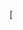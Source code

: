 [<!DOCTYPE html>
<html lang="es">
<head>
    <meta charset="UTF-8">
    <meta name="viewport" content="width=device-width, initial-scale=1.0, maximum-scale=1.0, user-scalable=no">
    <title>Gestión de Producción</title>
    <style>
        :root {
            --primary-color: #1a1b4b;
            --secondary-color: #292a73;
            --accent-color: #f72585;
            --light-color: #4cc9f0;
            --dark-color: #0f1033;
            --success-color: #4ef037;
            --danger-color: #ff006e;
            --warning-color: #fb8500;
            --text-primary: #ffffff;
            --text-secondary: #b8c7ff;
            --border-color: #292a73;
            --hover-color: #3a3b8c;
            --card-bg: #1a1b4b;
            --input-bg: #292a73;
            --input-border: #3a3b8c;
            --shadow-color: rgba(247, 37, 133, 0.2);
        }

        /* Estilos base */
        body {
            margin: 0;
            padding: 0;
            font-family: 'Arial', sans-serif;
            background-color: var(--primary-color);
            color: var(--text-primary);
            min-height: 100vh;
        }

        /* Media query para dispositivos móviles */
        @media screen and (max-width: 430px) {
            .sidebar {
                position: fixed;
                bottom: 0;
                left: 0;
                width: 100%;
                height: 60px;
                flex-direction: row;
                justify-content: space-around;
                padding: 0;
                z-index: 1000;
            }

            .sidebar button {
                padding: 8px;
                margin: 0;
                font-size: 0.8em;
                width: auto;
                min-width: 80px;
            }

            .main-content {
                margin-left: 0;
                padding: 15px;
                padding-bottom: 70px;
                width: 100%;
                box-sizing: border-box;
            }

            .section-nav {
                flex-direction: column;
                gap: 10px;
            }

            .section-nav button {
                width: 100%;
            }

            .grid-container {
                grid-template-columns: 1fr;
            }

            .card {
                margin: 10px 0;
                padding: 15px;
            }

            .form-group {
                flex-direction: column;
            }

            .form-group input,
            .form-group select {
                width: 100%;
                margin: 5px 0;
            }

            table {
                font-size: 0.9em;
            }

            th, td {
                padding: 8px;
            }

            .modal-content {
                width: 90%;
                margin: 20px auto;
            }
        }

        /* Media query para tablets */
        @media screen and (min-width: 431px) and (max-width: 768px) {
            .sidebar {
                width: 60px;
            }

            .sidebar button {
                padding: 10px;
                font-size: 0.9em;
            }

            .main-content {
                margin-left: 60px;
            }

            .grid-container {
                grid-template-columns: repeat(2, 1fr);
            }
        }

        /* Media query para ordenadores */
        @media screen and (min-width: 769px) {
            .sidebar {
                width: 200px;
            }

            .main-content {
                margin-left: 200px;
            }

            .grid-container {
                grid-template-columns: repeat(3, 1fr);
            }
        }

        /* Mejoras de accesibilidad táctil */
        @media (hover: none) {
            button, 
            select, 
            input[type="submit"] {
                min-height: 44px;
                min-width: 44px;
            }

            input, select {
                font-size: 16px;
            }
        }

        /* Ajustes para la orientación del dispositivo */
        @media screen and (orientation: landscape) and (max-width: 930px) {
            .sidebar {
                position: fixed;
                bottom: 0;
                left: 0;
                width: 100%;
                height: 50px;
                flex-direction: row;
                justify-content: space-around;
                padding: 0;
            }

            .main-content {
                margin-left: 0;
                padding-bottom: 60px;
            }
        }

        .sidebar {
            width: 200px;
            background-color: var(--primary-color);
            color: var(--text-primary);
            padding: 15px;
            height: 100vh;
            position: fixed;
            box-shadow: 2px 0 5px var(--shadow-color);
        }
        .sidebar button {
            width: 100%;
            padding: 12px;
            margin: 5px 0;
            background-color: var(--secondary-color);
            color: var(--text-primary);
            border: none;
            cursor: pointer;
            border-radius: 6px;
            transition: all 0.3s ease;
            font-weight: 500;
            display: flex;
            align-items: center;
            gap: 10px;
        }
        .home-button {
            background-color: var(--accent-color) !important;
            margin-bottom: 15px !important;
            font-weight: 600 !important;
        }
        .home-button:hover {
            background-color: var(--light-color) !important;
        }
        .home-icon {
            font-size: 1.2em;
        }
        .sidebar button:hover {
            background-color: var(--accent-color);
            transform: translateY(-2px);
            box-shadow: 0 4px 8px var(--shadow-color);
        }
        .content {
            flex-grow: 1;
            padding: 20px;
            margin-left: 200px;
            background-color: var(--dark-color);
        }
        .section {
            display: none;
            background-color: var(--card-bg);
            padding: 25px;
            border-radius: 12px;
            box-shadow: 0 4px 12px var(--shadow-color);
            border: 1px solid var(--border-color);
        }
        .form-group {
            margin-bottom: 20px;
        }
        label {
            display: block;
            margin-bottom: 8px;
            font-weight: 500;
            color: var(--text-primary);
        }
        select, input {
            width: 100%;
            padding: 12px;
            margin-bottom: 10px;
            border: 1px solid var(--input-border);
            border-radius: 6px;
            box-sizing: border-box;
            background-color: var(--input-bg);
            color: var(--text-primary);
            transition: all 0.3s ease;
        }
        select:focus, input:focus {
            outline: none;
            border-color: var(--light-color);
            box-shadow: 0 0 0 2px rgba(233, 69, 96, 0.2);
        }
        .unidad-medida {
            color: var(--light-color);
            font-weight: 500;
            margin-top: 5px;
        }
        table {
            width: 100%;
            border-collapse: collapse;
            margin-top: 20px;
            background-color: var(--card-bg);
            border-radius: 8px;
            overflow: hidden;
        }
        table, th, td {
            border: 1px solid var(--border-color);
        }
        th, td {
            padding: 15px;
            text-align: left;
        }
        th {
            background-color: var(--secondary-color);
            color: var(--text-primary);
            font-weight: 500;
        }
        tr:nth-child(even) {
            background-color: var(--primary-color);
        }
        tr:hover {
            background-color: var(--hover-color);
        }
        .btn {
            padding: 12px 20px;
            background-color: var(--light-color);
            color: var(--text-primary);
            border: none;
            cursor: pointer;
            border-radius: 6px;
            transition: all 0.3s ease;
            font-weight: 500;
        }
        .btn:hover {
            background-color: #d13a4f;
            transform: translateY(-2px);
            box-shadow: 0 4px 8px var(--shadow-color);
        }
        .btn-danger {
            background-color: var(--danger-color);
        }
        .btn-danger:hover {
            background-color: #c0392b;
        }
        .btn-warning {
            background-color: var(--warning-color);
            color: var(--dark-color);
        }
        .btn-warning:hover {
            background-color: #f39c12;
        }
        .alert {
            padding: 15px;
            margin-bottom: 20px;
            border-radius: 8px;
            display: none;
            border-left: 4px solid;
        }
        .alert-success {
            background-color: rgba(46, 204, 113, 0.1);
            color: #2ecc71;
            border-left-color: #2ecc71;
        }
        .alert-error {
            background-color: rgba(231, 76, 60, 0.1);
            color: #e74c3c;
            border-left-color: #e74c3c;
        }
        .alert-warning {
            background-color: rgba(241, 196, 15, 0.1);
            color: #f1c40f;
            border-left-color: #f1c40f;
        }
        .consumo-estimado {
            background-color: var(--secondary-color);
            padding: 15px;
            border-radius: 8px;
            margin-top: 10px;
            border: 1px solid var(--border-color);
        }
        .consumo-estimado ul {
            margin: 0;
            padding-left: 20px;
        }
        .consumo-estimado li {
            margin: 8px 0;
            color: var(--text-secondary);
        }
        .stock-bajo {
            color: var(--danger-color);
            font-weight: 500;
        }
        .stock-medio {
            color: var(--warning-color);
            font-weight: 500;
        }
        .stock-alto {
            color: var(--success-color);
            font-weight: 500;
        }
        .bins-checklist {
            background-color: var(--card-bg);
            padding: 20px;
            border-radius: 12px;
            margin-top: 15px;
            max-height: 400px;
            overflow-y: auto;
            border: 1px solid var(--border-color);
        }
        .bins-header {
            display: flex;
            justify-content: space-between;
            align-items: center;
            margin-bottom: 15px;
            padding-bottom: 10px;
            border-bottom: 1px solid var(--border-color);
            position: sticky;
            top: 0;
            background-color: var(--card-bg);
            z-index: 1;
        }
        .bins-actions {
            display: flex;
            gap: 10px;
        }
        .bins-list {
            display: grid;
            grid-template-columns: repeat(auto-fill, minmax(80px, 1fr));
            gap: 8px;
            padding: 15px;
            background-color: var(--secondary-color);
            border-radius: 8px;
        }
        .bin-item {
            display: flex;
            align-items: center;
            gap: 5px;
            padding: 8px;
            background-color: var(--card-bg);
            border-radius: 6px;
            border: 1px solid var(--border-color);
            cursor: pointer;
            transition: all 0.2s ease;
            font-size: 0.85em;
        }
        .bin-item:hover {
            background-color: var(--hover-color);
            border-color: var(--light-color);
            transform: translateY(-2px);
        }
        .bin-item input[type="checkbox"] {
            margin: 0;
            cursor: pointer;
            width: 16px;
            height: 16px;
        }
        .bin-item label {
            margin: 0;
            font-weight: normal;
            color: var(--text-secondary);
            cursor: pointer;
            flex-grow: 1;
            text-align: center;
        }
        .bin-item.checked {
            background-color: var(--secondary-color);
            border-color: var(--success-color);
        }
        .bin-item.checked label {
            color: var(--success-color);
            font-weight: 500;
        }
        .alert-popup {
            display: none;
            position: fixed;
            top: 20px;
            right: 20px;
            z-index: 1000;
            min-width: 300px;
            max-width: 400px;
            padding: 15px 20px;
            border-radius: 8px;
            box-shadow: 0 4px 12px var(--shadow-color);
            animation: slideIn 0.3s ease-out;
            font-size: 0.95em;
            background-color: var(--card-bg);
            border: 1px solid var(--border-color);
        }
        .alert-popup.success {
            border-left: 4px solid var(--success-color);
        }
        .alert-popup.error {
            border-left: 4px solid var(--danger-color);
        }
        .alert-popup.warning {
            border-left: 4px solid var(--warning-color);
        }
        .alert-popup .alert-header {
            display: flex;
            align-items: center;
            margin-bottom: 10px;
            font-weight: 500;
            color: var(--text-primary);
        }
        .alert-popup .alert-content {
            margin-bottom: 10px;
            line-height: 1.4;
            color: var(--text-secondary);
        }
        .alert-popup .alert-close {
            position: absolute;
            top: 10px;
            right: 10px;
            cursor: pointer;
            font-size: 1.2em;
            opacity: 0.6;
            transition: opacity 0.2s;
            color: var(--text-secondary);
        }
        .alert-popup .alert-close:hover {
            opacity: 1;
            color: var(--text-primary);
        }
        .historial-container {
            margin-top: 25px;
        }
        .btn-historial {
            width: 100%;
            display: flex;
            justify-content: space-between;
            align-items: center;
            padding: 15px;
            background-color: var(--secondary-color);
            color: var(--text-primary);
            border: none;
            border-radius: 8px;
            cursor: pointer;
            margin-bottom: 15px;
            transition: all 0.3s ease;
            font-weight: 500;
        }
        .btn-historial:hover {
            background-color: var(--accent-color);
            transform: translateY(-2px);
            box-shadow: 0 4px 8px var(--shadow-color);
        }
        .toggle-icon {
            transition: transform 0.3s ease;
            color: var(--text-secondary);
        }
        .toggle-icon.active {
            transform: rotate(180deg);
            color: var(--light-color);
        }
        .historial-content {
            background-color: var(--card-bg);
            border-radius: 8px;
            box-shadow: 0 4px 12px var(--shadow-color);
            overflow: hidden;
            transition: all 0.3s ease;
            border: 1px solid var(--border-color);
        }
        .historial-content table {
            margin: 0;
        }
        h2 {
            color: var(--text-primary);
            margin-bottom: 25px;
            font-size: 1.8em;
            font-weight: 600;
        }
        h3 {
            color: var(--text-primary);
            margin-bottom: 20px;
            font-size: 1.4em;
            font-weight: 500;
        }
        .calendar-controls {
            display: flex;
            justify-content: space-between;
            align-items: center;
            margin-bottom: 20px;
        }
        .calendar-nav {
            display: flex;
            align-items: center;
            gap: 10px;
        }
        .calendar-container {
            border: 1px solid #ddd;
            border-radius: 8px;
            overflow: hidden;
            background-color: white;
        }
        .calendar-header {
            display: flex;
            border-bottom: 1px solid #ddd;
        }
        .mes-header {
            display: grid;
            grid-template-columns: repeat(7, 1fr);
            background-color: #f8f9fa;
            border-bottom: 1px solid #ddd;
        }
        .mes-dia-header {
            padding: 10px;
            text-align: center;
            font-weight: bold;
            border-right: 1px solid #ddd;
        }
        .mes-dia-header:last-child {
            border-right: none;
        }
        .mes-fila {
            display: grid;
            grid-template-columns: repeat(7, 1fr);
            border-bottom: 1px solid #ddd;
        }
        .mes-celda {
            min-height: 100px;
            padding: 5px;
            border-right: 1px solid #ddd;
            position: relative;
            cursor: pointer;
        }
        .mes-celda:last-child {
            border-right: none;
        }
        .mes-celda:hover {
            background-color: #f8f9fa;
        }
        .mes-celda-vacia {
            background-color: #f8f9fa;
            cursor: default;
        }
        .actividad-mes {
            margin: 2px;
            padding: 4px;
            border-radius: 4px;
            font-size: 0.8em;
            overflow: hidden;
            text-overflow: ellipsis;
            white-space: nowrap;
            cursor: pointer;
        }
        .actividad-mes:hover {
            z-index: 1;
            position: relative;
        }
        .calendar-sidebar {
            width: 100px;
            border-right: 1px solid #ddd;
            background-color: #f8f9fa;
        }
        .hora-header {
            padding: 10px;
            text-align: center;
            font-weight: bold;
            background-color: #f8f9fa;
            border-bottom: 1px solid #ddd;
        }
        .horas {
            display: flex;
            flex-direction: column;
        }
        .hora {
            height: 60px;
            padding: 10px;
            text-align: center;
            border-bottom: 1px solid #ddd;
            font-size: 0.9em;
            color: #666;
        }
        .calendar-grid {
            flex: 1;
            display: flex;
            overflow-x: auto;
        }
        .dia {
            flex: 1;
            min-width: 150px;
            border-right: 1px solid #ddd;
            position: relative;
        }
        .dia-header {
            padding: 10px;
            text-align: center;
            font-weight: bold;
            background-color: #f8f9fa;
            border-bottom: 1px solid #ddd;
            position: sticky;
            top: 0;
            z-index: 1;
        }
        .celda-hora {
            height: 60px;
            border-bottom: 1px solid #ddd;
            position: relative;
            background-color: white;
        }
        .actividad {
            position: absolute;
            left: 2px;
            right: 2px;
            border-radius: 4px;
            font-size: 0.8em;
            cursor: pointer;
            overflow: hidden;
            box-shadow: 0 2px 4px rgba(0,0,0,0.1);
            transition: transform 0.2s, box-shadow 0.2s;
            padding: 4px;
        }
        .actividad:hover {
            transform: translateY(-2px);
            box-shadow: 0 4px 8px rgba(0,0,0,0.2);
            z-index: 1;
        }
        .actividad strong {
            display: block;
            margin-bottom: 2px;
        }
        .actividad small {
            display: block;
            opacity: 0.8;
        }
        .modal {
            display: none;
            position: fixed;
            top: 0;
            left: 0;
            width: 100%;
            height: 100%;
            background-color: rgba(0,0,0,0.5);
            z-index: 1000;
        }
        .modal-content {
            position: relative;
            background-color: var(--card-bg);
            margin: 50px auto;
            padding: 20px;
            width: 90%;
            max-width: 500px;
            border-radius: 8px;
            box-shadow: 0 4px 12px var(--shadow-color);
            border: 1px solid var(--border-color);
        }
        .modal-content h3 {
            color: var(--text-primary);
            margin-bottom: 20px;
            font-size: 1.4em;
            font-weight: 500;
        }
        .modal-content .form-group {
            margin-bottom: 20px;
        }
        .modal-content label {
            display: block;
            margin-bottom: 8px;
            font-weight: 500;
            color: var(--text-primary);
        }
        .modal-content select, 
        .modal-content input, 
        .modal-content textarea {
            width: 100%;
            padding: 12px;
            margin-bottom: 10px;
            border: 1px solid var(--input-border);
            border-radius: 6px;
            box-sizing: border-box;
            background-color: var(--input-bg);
            color: var(--text-primary);
            transition: all 0.3s ease;
        }
        .modal-content select:focus, 
        .modal-content input:focus, 
        .modal-content textarea:focus {
            outline: none;
            border-color: var(--light-color);
            box-shadow: 0 0 0 2px rgba(74, 138, 199, 0.2);
        }
        .modal-content select option {
            background-color: var(--input-bg);
            color: var(--text-primary);
        }
        .modal-buttons {
            display: flex;
            justify-content: flex-end;
            gap: 10px;
            margin-top: 20px;
        }
        /* Estilos para el Calendario de Programación */
        .calendario-controls {
            display: flex;
            justify-content: space-between;
            align-items: center;
            margin-bottom: 20px;
            background-color: var(--card-bg);
            padding: 15px;
            border-radius: 8px;
            border: 1px solid var(--border-color);
        }
        .calendario-nav {
            display: flex;
            align-items: center;
            gap: 15px;
        }
        .vista-controls {
            display: flex;
            gap: 10px;
        }
        .calendario-container {
            display: flex;
            background-color: var(--card-bg);
            border-radius: 8px;
            border: 1px solid var(--border-color);
            overflow: hidden;
        }
        .calendar-sidebar {
            width: 100px;
            border-right: 1px solid var(--border-color);
            background-color: var(--secondary-color);
        }
        .hora-header {
            padding: 15px;
            text-align: center;
            font-weight: 500;
            background-color: var(--primary-color);
            border-bottom: 1px solid var(--border-color);
        }
        .horas {
            display: flex;
            flex-direction: column;
        }
        .hora {
            height: 60px;
            padding: 10px;
            text-align: center;
            border-bottom: 1px solid var(--border-color);
            font-size: 0.9em;
            color: var(--text-secondary);
            display: flex;
            align-items: center;
            justify-content: center;
        }
        .calendar-grid {
            flex: 1;
            display: flex;
            overflow-x: auto;
        }
        .dia {
            flex: 1;
            min-width: 150px;
            border-right: 1px solid var(--border-color);
            position: relative;
        }
        .dia-header {
            padding: 15px;
            text-align: center;
            font-weight: 500;
            background-color: var(--primary-color);
            border-bottom: 1px solid var(--border-color);
            position: sticky;
            top: 0;
            z-index: 1;
        }
        .celda-hora {
            height: 60px;
            border-bottom: 1px solid var(--border-color);
            position: relative;
            background-color: var(--card-bg);
            cursor: pointer;
            transition: background-color 0.2s;
        }
        .celda-hora:hover {
            background-color: var(--hover-color);
        }
        .actividad {
            position: absolute;
            left: 2px;
            right: 2px;
            border-radius: 4px;
            font-size: 0.8em;
            cursor: pointer;
            overflow: hidden;
            box-shadow: 0 2px 4px var(--shadow-color);
            transition: transform 0.2s, box-shadow 0.2s;
            padding: 4px;
            color: var(--text-primary);
        }
        .actividad:hover {
            transform: translateY(-2px);
            box-shadow: 0 4px 8px var(--shadow-color);
            z-index: 1;
        }
        .actividad strong {
            display: block;
            margin-bottom: 2px;
        }
        .actividad small {
            display: block;
            opacity: 0.8;
        }
        /* Estilos para la vista mensual */
        .mes-header {
            display: grid;
            grid-template-columns: repeat(7, 1fr);
            background-color: var(--primary-color);
            border-bottom: 1px solid var(--border-color);
        }
        .mes-dia-header {
            padding: 10px;
            text-align: center;
            font-weight: 500;
            border-right: 1px solid var(--border-color);
        }
        .mes-dia-header:last-child {
            border-right: none;
        }
        .mes-fila {
            display: grid;
            grid-template-columns: repeat(7, 1fr);
            border-bottom: 1px solid var(--border-color);
        }
        .mes-celda {
            min-height: 100px;
            padding: 5px;
            border-right: 1px solid var(--border-color);
            position: relative;
            cursor: pointer;
            background-color: var(--card-bg);
        }
        .mes-celda:last-child {
            border-right: none;
        }
        .mes-celda:hover {
            background-color: var(--hover-color);
        }
        .mes-celda-vacia {
            background-color: var(--secondary-color);
            cursor: default;
        }
        .actividad-mes {
            margin: 2px;
            padding: 4px;
            border-radius: 4px;
            font-size: 0.8em;
            overflow: hidden;
            text-overflow: ellipsis;
            white-space: nowrap;
            cursor: pointer;
            color: var(--text-primary);
        }
        .actividad-mes:hover {
            z-index: 1;
            position: relative;
        }
        /* Estilos para el modal de actividad */
        textarea {
            width: 100%;
            padding: 12px;
            margin-bottom: 10px;
            border: 1px solid var(--input-border);
            border-radius: 6px;
            box-sizing: border-box;
            background-color: var(--input-bg);
            color: var(--text-primary);
            resize: vertical;
        }
        textarea:focus {
            outline: none;
            border-color: var(--light-color);
            box-shadow: 0 0 0 2px rgba(233, 69, 96, 0.2);
        }
        /* Estilos para las cuadrículas */
        .cuadriculas-controls {
            display: flex;
            justify-content: space-between;
            align-items: center;
            margin-bottom: 20px;
            background-color: var(--card-bg);
            padding: 15px;
            border-radius: 8px;
            border: 1px solid var(--border-color);
        }
        .cuadriculas-nav {
            display: flex;
            gap: 10px;
        }
        .contenedor-cuadriculas {
            background-color: var(--card-bg);
            padding: 20px;
            border-radius: 8px;
            border: 1px solid var(--border-color);
            min-height: 400px;
        }
        .cuadricula {
            display: grid;
            gap: 2px;
            background-color: var(--border-color);
            padding: 2px;
            border-radius: 4px;
        }
        .celda-cuadricula {
            background-color: var(--input-bg);
            padding: 8px;
            border-radius: 4px;
            min-height: 60px;
            cursor: pointer;
            transition: all 0.2s ease;
        }
        .celda-cuadricula:hover {
            background-color: var(--hover-color);
        }
        .celda-cuadricula.editing {
            background-color: var(--secondary-color);
        }
        .celda-cuadricula textarea {
            width: 100%;
            height: 100%;
            min-height: 60px;
            background-color: transparent;
            border: none;
            color: var(--text-primary);
            resize: none;
            padding: 8px;
            font-family: inherit;
        }
        .celda-cuadricula textarea:focus {
            outline: none;
        }
        #selectorCuadriculas {
            min-width: 200px;
        }
        /* Estilos para la sección de notas */
        .notas-controls {
            display: flex;
            justify-content: flex-end;
            margin-bottom: 20px;
            background-color: var(--card-bg);
            padding: 15px;
            border-radius: 8px;
            border: 1px solid var(--border-color);
        }
        .notas-container {
            display: grid;
            grid-template-columns: 1fr 1fr;
            gap: 20px;
            background-color: var(--card-bg);
            padding: 20px;
            border-radius: 8px;
            border: 1px solid var(--border-color);
            min-height: 400px;
        }
        .nueva-nota, .historial-notas {
            background-color: var(--secondary-color);
            padding: 20px;
            border-radius: 8px;
            border: 1px solid var(--border-color);
        }
        .nueva-nota h3, .historial-notas h3 {
            margin-top: 0;
            margin-bottom: 15px;
            color: var(--text-primary);
            font-size: 1.2em;
        }
        .plantillas-controls {
            margin-bottom: 15px;
        }
        .plantillas-controls select {
            width: 100%;
            padding: 10px;
            background-color: var(--input-bg);
            border: 1px solid var(--input-border);
            border-radius: 6px;
            color: var(--text-primary);
            font-size: 1em;
            cursor: pointer;
        }
        .plantillas-controls select:focus {
            outline: none;
            border-color: var(--light-color);
            box-shadow: 0 0 0 2px rgba(74, 138, 199, 0.2);
        }
        #areaNotas {
            width: 100%;
            height: 200px;
            padding: 15px;
            background-color: var(--input-bg);
            border: 1px solid var(--input-border);
            border-radius: 6px;
            color: var(--text-primary);
            font-family: inherit;
            font-size: 1em;
            line-height: 1.5;
            resize: none;
        }
        .lista-notas {
            max-height: 400px;
            overflow-y: auto;
        }
        .nota-item {
            background-color: var(--input-bg);
            padding: 15px;
            margin-bottom: 10px;
            border-radius: 6px;
            border: 1px solid var(--border-color);
        }
        .nota-item .nota-fecha {
            font-size: 0.8em;
            color: var(--text-secondary);
            margin-bottom: 8px;
        }
        .nota-item .nota-contenido {
            white-space: pre-wrap;
            color: var(--text-primary);
        }
        .nota-item .nota-acciones {
            margin-top: 10px;
            display: flex;
            gap: 10px;
            justify-content: flex-end;
        }
        /* Estilos para la pantalla de bienvenida */
        .welcome-container {
            text-align: center;
            padding: 40px 20px;
        }
        .welcome-container h1 {
            font-size: 2.5em;
            margin-bottom: 40px;
            color: var(--text-primary);
            text-shadow: 2px 2px 4px var(--shadow-color);
        }
        .welcome-cards {
            display: grid;
            grid-template-columns: repeat(auto-fit, minmax(250px, 1fr));
            gap: 30px;
            margin-bottom: 40px;
        }
        .welcome-card {
            background-color: var(--card-bg);
            padding: 30px;
            border-radius: 12px;
            border: 1px solid var(--border-color);
            transition: transform 0.3s ease, box-shadow 0.3s ease;
            cursor: pointer;
        }
        .welcome-card:hover {
            transform: translateY(-5px);
            box-shadow: 0 8px 16px var(--shadow-color);
        }
        .card-icon {
            font-size: 3em;
            margin-bottom: 20px;
        }
        .welcome-card h3 {
            color: var(--text-primary);
            margin-bottom: 10px;
            font-size: 1.4em;
        }
        .welcome-card p {
            color: var(--text-secondary);
            font-size: 1.1em;
            line-height: 1.5;
        }
        .welcome-stats {
            display: grid;
            grid-template-columns: repeat(auto-fit, minmax(200px, 1fr));
            gap: 20px;
            margin-top: 40px;
        }
        .stat-card {
            background-color: var(--card-bg);
            padding: 20px;
            border-radius: 8px;
            border: 1px solid var(--border-color);
            cursor: pointer;
            transition: transform 0.3s ease, box-shadow 0.3s ease;
        }
        .stat-card:hover {
            transform: translateY(-5px);
            box-shadow: 0 8px 16px var(--shadow-color);
        }
        .stat-value {
            font-size: 2.5em;
            font-weight: bold;
            color: var(--light-color);
            margin-bottom: 10px;
        }
        .stat-label {
            color: var(--text-secondary);
            font-size: 1.1em;
        }
        .fecha-controls {
            margin-bottom: 15px;
        }
        .fecha-controls label {
            display: block;
            margin-bottom: 8px;
            color: var(--text-primary);
        }
        .fecha-input {
            width: 100%;
            padding: 10px;
            background-color: var(--input-bg);
            border: 1px solid var(--input-border);
            border-radius: 6px;
            color: var(--text-primary);
            font-size: 1em;
        }
        .fecha-input:focus {
            outline: none;
            border-color: var(--light-color);
            box-shadow: 0 0 0 2px rgba(74, 138, 199, 0.2);
        }
        .nota-item .nota-fecha {
            display: flex;
            justify-content: space-between;
            align-items: center;
            font-size: 0.8em;
            color: var(--text-secondary);
            margin-bottom: 8px;
        }
        .nota-fecha-programada {
            color: var(--light-color);
            font-weight: 500;
        }
        /* Estilos para el reloj analógico */
        .reloj-analogico {
            width: 150px;
            height: 150px;
            border-radius: 50%;
            background: var(--card-bg);
            border: 4px solid var(--light-color);
            position: relative;
            margin: 0 auto;
            box-shadow: 0 0 20px rgba(74, 138, 199, 0.3);
        }
        .reloj-centro {
            width: 12px;
            height: 12px;
            background: var(--light-color);
            border-radius: 50%;
            position: absolute;
            top: 50%;
            left: 50%;
            transform: translate(-50%, -50%);
            z-index: 10;
        }
        .reloj-aguja {
            position: absolute;
            bottom: 50%;
            left: 50%;
            transform-origin: bottom;
            background: var(--light-color);
            border-radius: 4px;
        }
        .reloj-hora {
            width: 4px;
            height: 40px;
            margin-left: -2px;
        }
        .reloj-minuto {
            width: 3px;
            height: 50px;
            margin-left: -1.5px;
        }
        .reloj-segundo {
            width: 2px;
            height: 60px;
            margin-left: -1px;
            background: var(--danger-color);
        }
        .reloj-marcas {
            position: absolute;
            width: 100%;
            height: 100%;
        }
        .reloj-marca {
            position: absolute;
            width: 2px;
            height: 10px;
            background: var(--light-color);
            left: 50%;
            transform-origin: 50% 70px;
        }
        .reloj-fecha {
            position: absolute;
            bottom: -30px;
            left: 50%;
            transform: translateX(-50%);
            color: var(--text-secondary);
            font-size: 0.8em;
            white-space: nowrap;
            text-align: center;
        }
        /* Estilos para la sección de Elaboración */
        .section-header {
            margin-bottom: 30px;
        }
        .section-nav {
            display: flex;
            gap: 15px;
            margin-top: 20px;
            flex-wrap: wrap;
        }
        .section-nav .btn {
            flex: 1;
            min-width: 200px;
            text-align: center;
            background-color: var(--secondary-color);
            transition: all 0.3s ease;
        }
        .section-nav .btn:hover {
            background-color: var(--accent-color);
            transform: translateY(-2px);
        }
        #subSectionContent {
            background-color: var(--card-bg);
            padding: 20px;
            border-radius: 8px;
            border: 1px solid var(--border-color);
        }
    </style>
</head>
<body>
    <div class="sidebar">
        <button onclick="showSection('bienvenida')" class="home-button">
            <span class="home-icon">🏠</span> Home
        </button>
        <button onclick="showSection('elaboracion')">
            <span class="section-icon">⚙️</span> Elaboración
        </button>
        <button onclick="showSection('gestionPersonas')">Gestión de Personas</button>
    </div>
    <div class="content">
        <div id="alertContainer"></div>
        
        <!-- Pantalla de Bienvenida -->
        <div id="bienvenida" class="section">
            <div class="welcome-container">
                <h1>Bienvenido al Sistema de Gestión</h1>
                <div class="welcome-cards">
                    <div class="welcome-card" onclick="showSection('elaboracion')">
                        <div class="card-icon">⚙️</div>
                        <h3>Elaboración</h3>
                        <p>Gestiona el inventario, elaboraciones y programación</p>
                    </div>
                    <div class="welcome-card" onclick="showSection('gestionPersonas')">
                        <div class="card-icon">👥</div>
                        <h3>Gestión de Personas</h3>
                        <p>Administra el personal y sus cargos</p>
                    </div>
                </div>
                <div class="welcome-stats">
                    <div class="stat-card">
                        <div class="reloj-analogico">
                            <div class="reloj-marcas"></div>
                            <div class="reloj-aguja reloj-hora"></div>
                            <div class="reloj-aguja reloj-minuto"></div>
                            <div class="reloj-aguja reloj-segundo"></div>
                            <div class="reloj-centro"></div>
                        </div>
                        <div class="reloj-fecha" id="fechaReloj"></div>
                        <div class="stat-label">Hora Actual</div>
                    </div>
                    <div class="stat-card">
                        <div class="stat-value" id="totalElaboraciones">0</div>
                        <div class="stat-label">Elaboraciones Totales</div>
                    </div>
                    <div class="stat-card">
                        <div class="stat-value" id="totalNotas">0</div>
                        <div class="stat-label">Notas Guardadas</div>
                    </div>
                </div>
            </div>
        </div>

        <!-- Sección de Elaboración -->
        <div id="elaboracion" class="section">
            <div class="section-header">
                <h2>Elaboración</h2>
                <div class="section-nav">
                    <button class="btn" onclick="showSubSection('gestionElaboraciones')">Gestión de Elaboraciones</button>
                    <button class="btn" onclick="showSubSection('gestionInventario')">Gestión de Inventario</button>
                    <button class="btn" onclick="showSubSection('notas')">Notas y Programación</button>
                </div>
            </div>
            <div id="subSectionContent">
                <!-- El contenido de las subsecciones se cargará aquí -->
            </div>
        </div>
        
        <!-- Sección de Gestión de Inventario -->
        <div id="gestionInventario" class="section">
            <h2>Gestión de Inventario</h2>
            <div class="form-group">
                <label for="producto">Producto:</label>
                <select id="producto" onchange="actualizarUnidadMedida()">
                    <option value="">Seleccione un producto</option>
                    <option value="SAL">SAL</option>
                    <option value="HIDRAL-70">HIDRAL-70</option>
                    <option value="HYDROMAR-4">HYDROMAR-4</option>
                    <option value="ANTIESPUMANTE">ANTIESPUMANTE</option>
                </select>
                <div id="unidadMedida" class="unidad-medida"></div>
            </div>
            <div class="form-group">
                <label for="lote">Lote:</label>
                <input type="text" id="lote" placeholder="Ingrese el número de lote">
            </div>
            <div class="form-group">
                <label for="cantidad">Cantidad:</label>
                <input type="number" id="cantidad" min="0" step="0.01" placeholder="Ingrese la cantidad">
            </div>
            <button class="btn" onclick="agregarProducto()">Agregar Producto</button>
            
            <div class="historial-container">
                <button class="btn btn-historial" onclick="toggleHistorial('historialInventario')">
                    Historial de Inventario
                    <span class="toggle-icon">▼</span>
                </button>
                <div id="historialInventario" class="historial-content" style="display: none;">
                    <table>
                        <thead>
                            <tr>
                                <th>Producto</th>
                                <th>Lote</th>
                                <th>Cantidad</th>
                                <th>Unidad</th>
                                <th>Equivalencia en Bins</th>
                                <th>Estado</th>
                                <th>Fecha y Hora</th>
                                <th>Acciones</th>
                            </tr>
                        </thead>
                        <tbody>
                        </tbody>
                    </table>
                </div>
            </div>
        </div>

        <!-- Sección de Gestión de Elaboraciones -->
        <div id="gestionElaboraciones" class="section">
            <h2>Gestión de Elaboraciones</h2>
            <div class="form-group">
                <label for="cliente">Cliente:</label>
                <select id="cliente">
                    <option value="">Seleccione un cliente</option>
                    <option value="WOFCO">WOFCO</option>
                    <option value="OVERSEA">OVERSEA</option>
                    <option value="SCANFISK">SCANFISK</option>
                    <option value="IBERCONSA">IBERCONSA</option>
                </select>
            </div>
            <div class="form-group">
                <label for="referencia">Referencia de Elaboración:</label>
                <input type="text" id="referencia" placeholder="Ingrese la referencia">
            </div>
            <div class="form-group">
                <label for="bins">Número de Bins:</label>
                <input type="number" id="bins" min="1" max="200" placeholder="Ingrese el número de bins">
            </div>
            <div class="form-group">
                <label>Consumo Estimado por <span id="binsValue">1</span> Bins:</label>
                <div id="consumoEstimado" class="consumo-estimado"></div>
            </div>
            <button class="btn" onclick="registrarElaboracion()">Registrar Elaboración</button>
            
            <div class="historial-container">
                <button class="btn btn-historial" onclick="toggleHistorial('historialElaboraciones')">
                    Historial de Elaboraciones
                    <span class="toggle-icon">▼</span>
                </button>
                <div id="historialElaboraciones" class="historial-content" style="display: none;">
                    <div class="historial-actions">
                        <button class="btn btn-danger" onclick="eliminarElaboracionesSeleccionadas()" id="btnEliminarSeleccionados" style="display: none;">
                            Eliminar Seleccionados
                        </button>
                    </div>
                    <table>
                        <thead>
                            <tr>
                                <th><input type="checkbox" id="seleccionarTodos" onchange="seleccionarTodasElaboraciones()"></th>
                                <th>Cliente</th>
                                <th>Referencia</th>
                                <th>Número de Bins</th>
                                <th>Consumo</th>
                                <th>Fecha y Hora</th>
                                <th>Acciones</th>
                            </tr>
                        </thead>
                        <tbody>
                        </tbody>
                    </table>
                </div>
            </div>
        </div>

        <!-- Sección de Notas y Programación -->
        <div id="notas" class="section">
            <h2>Notas y Programación</h2>
            <div class="notas-controls">
                <button class="btn" onclick="guardarNota()">Guardar Nota</button>
            </div>
            <div class="notas-container">
                <div class="nueva-nota">
                    <h3>Nueva Nota</h3>
                    <div class="fecha-controls">
                        <label for="fechaNota">Fecha de la nota:</label>
                        <input type="date" id="fechaNota" class="fecha-input">
                    </div>
                    <div class="form-group">
                        <label for="personaAsignada">Personas Asignadas:</label>
                        <select id="personaAsignada" class="fecha-input" multiple>
                            <option value="">Seleccione una o más personas</option>
                        </select>
                    </div>
                    <textarea id="areaNotas" placeholder="Escriba su nota aquí..."></textarea>
                </div>
                <div class="historial-notas">
                    <h3>Historial de Notas</h3>
                    <div id="listaNotas" class="lista-notas"></div>
                </div>
            </div>
        </div>

        <!-- Sección de Gestión de Personas -->
        <div id="gestionPersonas" class="section">
            <h2>Gestión de Personas</h2>
            <div class="form-group">
                <label for="nombrePersona">Nombre:</label>
                <input type="text" id="nombrePersona" placeholder="Ingrese el nombre completo">
            </div>
            <div class="form-group">
                <label for="cargoPersona">Cargo:</label>
                <input type="text" id="cargoPersona" placeholder="Ingrese el cargo">
            </div>
            <button class="btn" onclick="agregarPersona()">Agregar Persona</button>
            
            <div class="historial-container">
                <button class="btn btn-historial" onclick="toggleHistorial('historialPersonas')">
                    Plantilla Actual
                    <span class="toggle-icon">▼</span>
                </button>
                <div id="historialPersonas" class="historial-content" style="display: none;">
                    <table>
                        <thead>
                            <tr>
                                <th>Nombre</th>
                                <th>Cargo</th>
                                <th>Acciones</th>
                            </tr>
                        </thead>
                        <tbody>
                        </tbody>
                    </table>
                </div>
            </div>
        </div>
    </div>

    <script>
        // Configuración de productos y sus unidades de medida
        const productosConfig = {
            'SAL': 'KG',
            'HIDRAL-70': 'KG',
            'HYDROMAR-4': 'L',
            'ANTIESPUMANTE': 'L'
        };

        // Configuración de consumo por bin
        const consumoPorBin = {
            'SAL': 12.5,
            'HIDRAL-70': 6,
            'HYDROMAR-4': 1,
            'ANTIESPUMANTE': 0.5
        };

        // Configuración de umbrales de stock
        const umbralesStock = {
            'SAL': {
                bajo: 2000,
                medio: 7000,
                alto: 7000
            },
            'HIDRAL-70': {
                bajo: 2000,
                medio: 7000,
                alto: 7000
            },
            'HYDROMAR-4': {
                bajo: 100,
                medio: 500,
                alto: 500
            },
            'ANTIESPUMANTE': {
                bajo: 100,
                medio: 500,
                alto: 500
            }
        };

        // Variables globales para las cuadrículas
        let cuadriculas = JSON.parse(localStorage.getItem('cuadriculas')) || [];
        let cuadriculaActual = null;

        // Variables globales para las notas
        let notas = [];

        // Plantillas predeterminadas
        const plantillas = {
            lunes: `Lunes, [FECHA]

Actividades programadas:
- 

Notas importantes:
- 

Materiales necesarios:
- 

Personal asignado:
- `,
            martes: `Martes, [FECHA]

Actividades programadas:
- 

Notas importantes:
- 

Materiales necesarios:
- 

Personal asignado:
- `,
            miercoles: `Miércoles, [FECHA]

Actividades programadas:
- 

Notas importantes:
- 

Materiales necesarios:
- 

Personal asignado:
- `,
            jueves: `Jueves, [FECHA]

Actividades programadas:
- 

Notas importantes:
- 

Materiales necesarios:
- 

Personal asignado:
- `,
            viernes: `Viernes, [FECHA]

Actividades programadas:
- 

Notas importantes:
- 

Materiales necesarios:
- 

Personal asignado:
- `,
            sabado: `Sábado, [FECHA]

Actividades programadas:
- 

Notas importantes:
- 

Materiales necesarios:
- 

Personal asignado:
- `,
            domingo: `Domingo, [FECHA]

Actividades programadas:
- 

Notas importantes:
- 

Materiales necesarios:
- 

Personal asignado:
- `
        };

        // Función para mostrar una sección y ocultar las demás
        function showSection(sectionId) {
            const sections = document.getElementsByClassName('section');
            for (let section of sections) {
                section.style.display = 'none';
            }
            const sectionToShow = document.getElementById(sectionId);
            if (sectionToShow) {
                sectionToShow.style.display = 'block';
                
                // Si es la sección de elaboración, mostrar la primera subsección por defecto
                if (sectionId === 'elaboracion') {
                    showSubSection('gestionElaboraciones');
                }

                // Actualizar estadísticas cuando se muestra la pantalla de bienvenida
                if (sectionId === 'bienvenida') {
                    actualizarEstadisticas();
                }
            }
        }

        // Función para mostrar una subsección dentro de Elaboración
        function showSubSection(subSectionId) {
            const subSectionContent = document.getElementById('subSectionContent');
            if (!subSectionContent) return;

            // Obtener el contenido de la subsección
            const originalSection = document.getElementById(subSectionId);
            if (!originalSection) return;

            // Limpiar el contenedor de subsección
            subSectionContent.innerHTML = '';
            
            // Clonar el contenido de la subsección
            const content = originalSection.cloneNode(true);
            
            // Añadir el contenido clonado
            subSectionContent.appendChild(content);

            // Inicializar funcionalidades específicas según la subsección
            switch(subSectionId) {
                case 'gestionInventario':
                    mostrarHistorialInventario();
                    break;
                case 'gestionElaboraciones':
                    generarGridBins();
                    setTimeout(calcularConsumoEstimado, 100);
                    mostrarHistorialElaboraciones();
                    break;
                case 'notas':
                    cargarNotas();
                    cargarPersonasEnSelector();
                    break;
            }

            // Mostrar la subsección
            content.style.display = 'block';
        }

        // Función para actualizar la unidad de medida según el producto seleccionado
        function actualizarUnidadMedida() {
            const producto = document.getElementById('producto').value;
            const unidadMedida = document.getElementById('unidadMedida');
            if (producto && productosConfig[producto]) {
                unidadMedida.textContent = `Unidad de medida: ${productosConfig[producto]}`;
            } else {
                unidadMedida.textContent = '';
            }
        }

        // Función para mostrar alertas
        function mostrarAlerta(mensaje, tipo = 'success') {
            const container = document.getElementById('alertContainer');
            const alert = document.createElement('div');
            alert.className = `alert-popup ${tipo}`;
            
            // Configurar el ícono según el tipo
            let icon = '';
            switch(tipo) {
                case 'success':
                    icon = '✓';
                    break;
                case 'error':
                    icon = '✕';
                    break;
                case 'warning':
                    icon = '⚠';
                    break;
            }

            alert.innerHTML = `
                <div class="alert-header">
                    <span class="alert-icon">${icon}</span>
                    ${tipo === 'success' ? 'Éxito' : 
                      tipo === 'error' ? 'Error' : 
                      'Advertencia'}
                </div>
                <div class="alert-content">${mensaje}</div>
                <span class="alert-close" onclick="cerrarAlerta(this)">×</span>
            `;

            container.appendChild(alert);
            alert.style.display = 'block';

            // Cerrar automáticamente después de 5 segundos
            setTimeout(() => {
                cerrarAlerta(alert);
            }, 5000);
        }

        // Función para cerrar alertas
        function cerrarAlerta(elemento) {
            const alert = elemento.closest('.alert-popup');
            if (alert) {
                alert.style.animation = 'slideOut 0.3s ease-out';
                setTimeout(() => {
                    alert.remove();
                }, 300);
            }
        }

        // Función para agregar un producto al inventario
        function agregarProducto() {
            const producto = document.getElementById('producto').value;
            const lote = document.getElementById('lote').value;
            const cantidad = document.getElementById('cantidad').value;

            if (!producto || !lote || !cantidad) {
                mostrarAlerta('Por favor, complete todos los campos', 'error');
                return;
            }

            if (cantidad <= 0) {
                mostrarAlerta('La cantidad debe ser mayor a 0', 'error');
                return;
            }

            const inventario = JSON.parse(localStorage.getItem('inventario')) || [];
            inventario.push({
                producto,
                lote,
                cantidad: parseFloat(cantidad),
                unidad: productosConfig[producto],
                fechaHora: new Date().toLocaleString()
            });

            localStorage.setItem('inventario', JSON.stringify(inventario));
            mostrarHistorialInventario();
            actualizarEstadisticas();
            mostrarAlerta('Producto agregado correctamente');

            // Limpiar formulario
            document.getElementById('producto').value = '';
            document.getElementById('lote').value = '';
            document.getElementById('cantidad').value = '';
            document.getElementById('unidadMedida').textContent = '';
        }

        // Función para eliminar un item del inventario
        function eliminarItemInventario(index) {
            if (confirm('¿Está seguro de eliminar este item?')) {
                const inventario = JSON.parse(localStorage.getItem('inventario')) || [];
                inventario.splice(index, 1);
                localStorage.setItem('inventario', JSON.stringify(inventario));
                mostrarHistorialInventario();
                actualizarEstadisticas();
                mostrarAlerta('Item eliminado correctamente');
            }
        }

        // Función para obtener el estado del stock
        function obtenerEstadoStock(cantidad, producto) {
            const umbrales = umbralesStock[producto];
            if (!umbrales) return { texto: 'Desconocido', clase: 'stock-desconocido' };

            if (cantidad <= umbrales.bajo) {
                return { texto: 'Bajo', clase: 'stock-bajo' };
            } else if (cantidad <= umbrales.medio) {
                return { texto: 'Medio', clase: 'stock-medio' };
            } else {
                return { texto: 'Alto', clase: 'stock-alto' };
            }
        }

        // Función para calcular la equivalencia en bins
        function calcularEquivalenciaBins(cantidad, producto) {
            if (!consumoPorBin[producto]) return { bins: 0, porcentaje: 0 };
            const bins = cantidad / consumoPorBin[producto];
            return {
                bins: bins.toFixed(1),
                porcentaje: ((bins / 5) * 100).toFixed(1) // Porcentaje basado en 5 bins
            };
        }

        // Función para mostrar el historial de inventario
        function mostrarHistorialInventario() {
            const historialInventario = document.getElementById('historialInventario').getElementsByTagName('tbody')[0];
            historialInventario.innerHTML = '';

            const inventario = JSON.parse(localStorage.getItem('inventario')) || [];

            // Ordenar por fecha (los más antiguos primero)
            inventario.sort((a, b) => new Date(a.fechaHora) - new Date(b.fechaHora));

            // Agrupar por producto para calcular el stock total
            const stockTotal = {};
            inventario.forEach(item => {
                if (!stockTotal[item.producto]) {
                    stockTotal[item.producto] = 0;
                }
                stockTotal[item.producto] += parseFloat(item.cantidad);
            });

            inventario.forEach((item, index) => {
                const row = historialInventario.insertRow();
                const cantidad = parseFloat(item.cantidad);
                const stockTotalProducto = stockTotal[item.producto];
                const estado = obtenerEstadoStock(stockTotalProducto, item.producto);
                const equivalencia = calcularEquivalenciaBins(cantidad, item.producto);
                
                row.innerHTML = `
                    <td>${item.producto}</td>
                    <td>${item.lote}</td>
                    <td class="${estado.clase}">${item.cantidad}</td>
                    <td>${item.unidad}</td>
                    <td class="${estado.clase}">
                        ${equivalencia.bins} bins
                        <br>
                        <small>(${equivalencia.porcentaje}% de 5 bins)</small>
                    </td>
                    <td class="${estado.clase}">${estado.texto}</td>
                    <td>${item.fechaHora}</td>
                    <td>
                        ${item.producto === 'ANTIESPUMANTE' ? 
                            `<button class="btn btn-warning" onclick="modificarAntiespumante(${index})">Modificar</button>` : 
                            ''}
                        <button class="btn btn-danger" onclick="eliminarItemInventario(${index})">Eliminar</button>
                    </td>
                `;
            });

            // Mostrar alertas de stock bajo
            mostrarAlertasStockBajo();
        }

        // Función para modificar antiespumante
        function modificarAntiespumante(index) {
            const inventario = JSON.parse(localStorage.getItem('inventario')) || [];
            const item = inventario[index];
            
            if (item.producto !== 'ANTIESPUMANTE') {
                mostrarAlerta('Solo se pueden modificar items de antiespumante', 'error');
                return;
            }

            const nuevaCantidad = prompt('Ingrese la nueva cantidad en litros:', item.cantidad);
            if (nuevaCantidad === null) return;

            const cantidad = parseFloat(nuevaCantidad);
            if (isNaN(cantidad) || cantidad < 0) {
                mostrarAlerta('Por favor, ingrese una cantidad válida', 'error');
                return;
            }

            inventario[index].cantidad = cantidad;
            inventario[index].fechaHora = new Date().toLocaleString();
            
            localStorage.setItem('inventario', JSON.stringify(inventario));
            mostrarHistorialInventario();
            mostrarAlerta('Cantidad de antiespumante actualizada correctamente');
        }

        // Función para verificar stock bajo
        function verificarStockBajo() {
            const inventario = JSON.parse(localStorage.getItem('inventario')) || [];
            const alertas = [];

            // Agrupar por producto para calcular el stock total
            const stockTotal = {};
            inventario.forEach(item => {
                if (!stockTotal[item.producto]) {
                    stockTotal[item.producto] = 0;
                }
                stockTotal[item.producto] += parseFloat(item.cantidad);
            });

            // Verificar cada producto
            Object.entries(stockTotal).forEach(([producto, cantidad]) => {
                const estado = obtenerEstadoStock(cantidad, producto);
                if (estado.texto === 'Bajo') {
                    alertas.push({
                        producto,
                        cantidad: cantidad.toFixed(2),
                        unidad: productosConfig[producto]
                    });
                }
            });

            return alertas;
        }

        // Función para mostrar alertas de stock bajo
        function mostrarAlertasStockBajo() {
            const alertas = verificarStockBajo();
            if (alertas.length > 0) {
                let mensaje = '<div style="margin-bottom: 10px;">⚠️ Alertas de Stock Bajo:</div>';
                alertas.forEach(alerta => {
                    mensaje += `
                        <div style="margin: 5px 0; padding: 5px; background: rgba(255,255,255,0.5); border-radius: 4px;">
                            <strong>${alerta.producto}</strong>: ${alerta.cantidad} ${alerta.unidad}
                        </div>`;
                });
                mostrarAlerta(mensaje, 'warning');
            }
        }

        // Función para calcular el consumo estimado
        function calcularConsumoEstimado() {
            const binsInput = document.getElementById('bins');
            const consumoEstimado = document.getElementById('consumoEstimado');
            const binsValue = document.getElementById('binsValue');
            
            if (!binsInput || !consumoEstimado || !binsValue) {
                console.error('No se encontraron los elementos necesarios para calcular el consumo estimado');
                return;
            }

            const bins = parseInt(binsInput.value) || 1;
            binsValue.textContent = bins;
            
            let html = '<ul>';
            for (const [producto, cantidad] of Object.entries(consumoPorBin)) {
                const total = cantidad * bins;
                const stockActual = obtenerStockActual(producto);
                const equivalencia = calcularEquivalenciaBins(stockActual, producto);
                const estado = obtenerEstadoStock(stockActual, producto);
                
                html += `
                    <li>
                        ${producto}: ${total} ${productosConfig[producto]}
                        <br>
                        <small>
                            Stock disponible: ${stockActual} ${productosConfig[producto]} 
                            (${equivalencia.bins} bins)
                            <span class="${estado.clase}">${estado.texto}</span>
                        </small>
                    </li>`;
            }
            html += '</ul>';
            
            consumoEstimado.innerHTML = html;
        }

        // Función para obtener el stock actual de un producto
        function obtenerStockActual(producto) {
            const inventario = JSON.parse(localStorage.getItem('inventario')) || [];
            return inventario
                .filter(item => item.producto === producto)
                .reduce((total, item) => total + parseFloat(item.cantidad), 0);
        }

        // Función para verificar stock disponible
        function verificarStockDisponible(bins) {
            const inventario = JSON.parse(localStorage.getItem('inventario')) || [];
            const resultados = [];

            for (const [producto, consumo] of Object.entries(consumoPorBin)) {
                const cantidadNecesaria = consumo * bins;
                const stockDisponible = obtenerStockActual(producto);
                const disponible = stockDisponible >= cantidadNecesaria;

                resultados.push({
                    producto,
                    disponible,
                    cantidadNecesaria,
                    stockDisponible
                });
            }

            return resultados;
        }

        // Función para descontar del inventario
        function descontarDelInventario(bins) {
            let inventario = JSON.parse(localStorage.getItem('inventario')) || [];
            const consumo = [];

            // Procesar cada producto
            for (const [producto, consumoPorBinProducto] of Object.entries(consumoPorBin)) {
                let cantidadNecesaria = consumoPorBinProducto * bins;
                let inventarioProducto = inventario.filter(item => item.producto === producto);
                
                // Ordenar por fecha (FIFO)
                inventarioProducto.sort((a, b) => new Date(a.fechaHora) - new Date(b.fechaHora));

                // Procesar cada lote del producto
                for (let i = 0; i < inventarioProducto.length && cantidadNecesaria > 0; i++) {
                    const item = inventarioProducto[i];
                    const cantidadDisponible = parseFloat(item.cantidad);
                    
                    if (cantidadDisponible <= cantidadNecesaria) {
                        // Consumir todo el lote
                        consumo.push({
                            producto: item.producto,
                            lote: item.lote,
                            cantidad: cantidadDisponible
                        });
                        cantidadNecesaria -= cantidadDisponible;
                        // Eliminar el lote del inventario
                        inventario = inventario.filter(inv => inv.lote !== item.lote);
                    } else {
                        // Consumir parcialmente el lote
                        consumo.push({
                            producto: item.producto,
                            lote: item.lote,
                            cantidad: cantidadNecesaria
                        });
                        // Actualizar la cantidad del lote en el inventario
                        const index = inventario.findIndex(inv => inv.lote === item.lote);
                        if (index !== -1) {
                            inventario[index].cantidad = (cantidadDisponible - cantidadNecesaria).toFixed(2);
                        }
                        cantidadNecesaria = 0;
                    }
                }

                if (cantidadNecesaria > 0) {
                    throw new Error(`No hay suficiente stock de ${producto}`);
                }
            }

            // Actualizar el inventario
            localStorage.setItem('inventario', JSON.stringify(inventario));

            return consumo;
        }

        // Función para generar la lista de bins
        function generarGridBins() {
            const list = document.getElementById('binsList');
            if (!list) return;
            
            list.innerHTML = '';
            
            for (let i = 1; i <= 200; i++) {
                const bin = document.createElement('div');
                bin.className = 'bin-item';
                bin.innerHTML = `
                    <input type="checkbox" id="bin${i}" value="${i}" onchange="actualizarEstadoBin(this)">
                    <label for="bin${i}">${i.toString().padStart(3, '0')}</label>
                `;
                list.appendChild(bin);
            }
        }

        // Función para actualizar el estado visual del bin
        function actualizarEstadoBin(checkbox) {
            const binItem = checkbox.closest('.bin-item');
            if (checkbox.checked) {
                binItem.classList.add('checked');
            } else {
                binItem.classList.remove('checked');
            }
        }

        // Función para registrar una elaboración
        function registrarElaboracion() {
            const cliente = document.getElementById('cliente').value;
            const referencia = document.getElementById('referencia').value;
            const bins = parseInt(document.getElementById('bins').value);

            if (!cliente || !referencia || !bins) {
                mostrarAlerta('Por favor, complete todos los campos', 'error');
                return;
            }

            try {
                // Verificar stock disponible
                const verificacionStock = verificarStockDisponible(bins);
                const stockInsuficiente = verificacionStock.find(item => !item.disponible);

                if (stockInsuficiente) {
                    mostrarAlerta(
                        `Stock insuficiente de ${stockInsuficiente.producto}. ` +
                        `Necesario: ${stockInsuficiente.cantidadNecesaria} ${productosConfig[stockInsuficiente.producto]}, ` +
                        `Disponible: ${stockInsuficiente.stockDisponible} ${productosConfig[stockInsuficiente.producto]}`,
                        'error'
                    );
                    return;
                }

                // Descontar del inventario
                const consumo = descontarDelInventario(bins);

                // Registrar la elaboración
                const elaboraciones = JSON.parse(localStorage.getItem('elaboraciones')) || [];
                elaboraciones.push({
                    cliente,
                    referencia,
                    bins,
                    consumo,
                    fechaHora: new Date().toLocaleString()
                });

                localStorage.setItem('elaboraciones', JSON.stringify(elaboraciones));
                mostrarHistorialElaboraciones();
                mostrarHistorialInventario();
                actualizarEstadisticas();
                mostrarAlerta('Elaboración registrada correctamente');

                // Limpiar formulario
                document.getElementById('cliente').value = '';
                document.getElementById('referencia').value = '';
                document.getElementById('bins').value = '1';
            } catch (error) {
                mostrarAlerta(error.message, 'error');
            }
        }

        // Función para mostrar el historial de elaboraciones
        function mostrarHistorialElaboraciones() {
            const historialElaboraciones = document.getElementById('historialElaboraciones').getElementsByTagName('tbody')[0];
            historialElaboraciones.innerHTML = '';

            const elaboraciones = JSON.parse(localStorage.getItem('elaboraciones')) || [];
            
            // Ordenar las elaboraciones por fecha (las más recientes primero)
            elaboraciones.sort((a, b) => new Date(b.fechaHora) - new Date(a.fechaHora));

            elaboraciones.forEach((elaboracion, index) => {
                const row = historialElaboraciones.insertRow();
                const consumoHtml = elaboracion.consumo.map(item => 
                    `${item.producto}: ${item.cantidad} ${productosConfig[item.producto]} (Lote: ${item.lote})`
                ).join('<br>');
                
                row.innerHTML = `
                    <td><input type="checkbox" class="elaboracion-checkbox" value="${index}" onchange="actualizarBotonEliminar()"></td>
                    <td>${elaboracion.cliente}</td>
                    <td>${elaboracion.referencia}</td>
                    <td>${elaboracion.bins}</td>
                    <td>${consumoHtml}</td>
                    <td>${elaboracion.fechaHora}</td>
                    <td>
                        <button class="btn btn-warning" onclick="modificarElaboracion(${index})">Modificar</button>
                        <button class="btn btn-danger" onclick="eliminarElaboracion(${index})">Eliminar</button>
                    </td>
                `;
            });
        }

        // Función para seleccionar todas las elaboraciones
        function seleccionarTodasElaboraciones() {
            const checkboxTodos = document.getElementById('seleccionarTodos');
            const checkboxes = document.getElementsByClassName('elaboracion-checkbox');
            
            for (let checkbox of checkboxes) {
                checkbox.checked = checkboxTodos.checked;
            }
            
            actualizarBotonEliminar();
        }

        // Función para actualizar la visibilidad del botón de eliminar seleccionados
        function actualizarBotonEliminar() {
            const checkboxes = document.getElementsByClassName('elaboracion-checkbox');
            const btnEliminar = document.getElementById('btnEliminarSeleccionados');
            let haySeleccionados = false;
            
            for (let checkbox of checkboxes) {
                if (checkbox.checked) {
                    haySeleccionados = true;
                    break;
                }
            }
            
            btnEliminar.style.display = haySeleccionados ? 'block' : 'none';
        }

        // Función para eliminar las elaboraciones seleccionadas
        function eliminarElaboracionesSeleccionadas() {
            const checkboxes = document.getElementsByClassName('elaboracion-checkbox');
            const indicesSeleccionados = [];
            
            for (let checkbox of checkboxes) {
                if (checkbox.checked) {
                    indicesSeleccionados.push(parseInt(checkbox.value));
                }
            }
            
            if (indicesSeleccionados.length === 0) {
                mostrarAlerta('Por favor, seleccione al menos una elaboración para eliminar', 'error');
                return;
            }
            
            if (confirm(`¿Está seguro de eliminar ${indicesSeleccionados.length} elaboración(es)?`)) {
                const elaboraciones = JSON.parse(localStorage.getItem('elaboraciones')) || [];
                // Eliminar en orden descendente para evitar problemas con los índices
                indicesSeleccionados.sort((a, b) => b - a);
                indicesSeleccionados.forEach(index => {
                    elaboraciones.splice(index, 1);
                });
                
                localStorage.setItem('elaboraciones', JSON.stringify(elaboraciones));
                mostrarHistorialElaboraciones();
                actualizarEstadisticas();
                mostrarAlerta(`${indicesSeleccionados.length} elaboración(es) eliminada(s) correctamente`);
            }
        }

        // Función para modificar una elaboración
        function modificarElaboracion(index) {
            const elaboraciones = JSON.parse(localStorage.getItem('elaboraciones')) || [];
            const elaboracion = elaboraciones[index];
            
            // Crear modal de modificación
            const modal = document.createElement('div');
            modal.className = 'modal';
            modal.id = 'modalModificar';
            modal.innerHTML = `
                <div class="modal-content">
                    <h3>Modificar Elaboración</h3>
                    <div class="form-group">
                        <label for="clienteModificar">Cliente:</label>
                        <select id="clienteModificar">
                            <option value="WOFCO" ${elaboracion.cliente === 'WOFCO' ? 'selected' : ''}>WOFCO</option>
                            <option value="OVERSEA" ${elaboracion.cliente === 'OVERSEA' ? 'selected' : ''}>OVERSEA</option>
                            <option value="SCANFISK" ${elaboracion.cliente === 'SCANFISK' ? 'selected' : ''}>SCANFISK</option>
                            <option value="IBERCONSA" ${elaboracion.cliente === 'IBERCONSA' ? 'selected' : ''}>IBERCONSA</option>
                        </select>
                    </div>
                    <div class="form-group">
                        <label for="referenciaModificar">Referencia:</label>
                        <input type="text" id="referenciaModificar" value="${elaboracion.referencia}">
                    </div>
                    <div class="form-group">
                        <label for="binsModificar">Número de Bins:</label>
                        <input type="number" id="binsModificar" value="${elaboracion.bins}" min="1" max="200">
                    </div>
                    <div class="modal-buttons">
                        <button class="btn btn-warning" onclick="guardarModificacion(${index})">Guardar</button>
                        <button class="btn btn-danger" onclick="cerrarModalModificar()">Cancelar</button>
                    </div>
                </div>
            `;
            
            document.body.appendChild(modal);
            modal.style.display = 'block';
        }

        // Función para guardar las modificaciones de una elaboración
        function guardarModificacion(index) {
            const cliente = document.getElementById('clienteModificar').value;
            const referencia = document.getElementById('referenciaModificar').value;
            const bins = parseInt(document.getElementById('binsModificar').value);

            if (!cliente || !referencia || !bins) {
                mostrarAlerta('Por favor, complete todos los campos', 'error');
                return;
            }

            const elaboraciones = JSON.parse(localStorage.getItem('elaboraciones')) || [];
            
            // Verificar stock disponible para la nueva cantidad de bins
            const verificacionStock = verificarStockDisponible(bins);
            const stockInsuficiente = verificacionStock.find(item => !item.disponible);

            if (stockInsuficiente) {
                mostrarAlerta(
                    `Stock insuficiente de ${stockInsuficiente.producto}. ` +
                    `Necesario: ${stockInsuficiente.cantidadNecesaria} ${productosConfig[stockInsuficiente.producto]}, ` +
                    `Disponible: ${stockInsuficiente.stockDisponible} ${productosConfig[stockInsuficiente.producto]}`,
                    'error'
                );
                return;
            }

            // Actualizar la elaboración
            elaboraciones[index] = {
                ...elaboraciones[index],
                cliente,
                referencia,
                bins,
                fechaHora: new Date().toLocaleString()
            };

            localStorage.setItem('elaboraciones', JSON.stringify(elaboraciones));
            mostrarHistorialElaboraciones();
            cerrarModalModificar();
            mostrarAlerta('Elaboración modificada correctamente');
        }

        // Función para cerrar el modal de modificación
        function cerrarModalModificar() {
            const modal = document.getElementById('modalModificar');
            if (modal) {
                modal.remove();
            }
        }

        // Función para eliminar una elaboración
        function eliminarElaboracion(index) {
            if (confirm('¿Está seguro de eliminar esta elaboración?')) {
                const elaboraciones = JSON.parse(localStorage.getItem('elaboraciones')) || [];
                elaboraciones.splice(index, 1);
                localStorage.setItem('elaboraciones', JSON.stringify(elaboraciones));
                mostrarHistorialElaboraciones();
                actualizarEstadisticas();
                mostrarAlerta('Elaboración eliminada correctamente');
            }
        }

        let vistaActual = 'semana';
        let fechaSeleccionada = new Date();
        let celdaSeleccionada = null;

        // Función para cargar las notas en la interfaz
        function cargarNotas() {
            const listaNotas = document.getElementById('listaNotas');
            if (!listaNotas) return;
            
            listaNotas.innerHTML = '';
            
            // Ordenar notas por fecha programada
            notas.sort((a, b) => new Date(a.fechaProgramada) - new Date(b.fechaProgramada));
            
            notas.forEach((nota, index) => {
                const fechaProgramada = new Date(nota.fechaProgramada);
                const fechaFormateada = fechaProgramada.toLocaleDateString('es-ES', {
                    weekday: 'long',
                    year: 'numeric',
                    month: 'long',
                    day: 'numeric'
                });
                
                const notaElement = document.createElement('div');
                notaElement.className = 'nota-item';
                notaElement.innerHTML = `
                    <div class="nota-fecha">
                        <span>Fecha de creación: ${nota.fechaCreacion}</span>
                        <span class="nota-fecha-programada">Programada para: ${fechaFormateada}</span>
                    </div>
                    ${nota.personasAsignadas && nota.personasAsignadas.length > 0 ? 
                        `<div class="nota-persona">👥 Asignada a: ${nota.personasAsignadas.join(', ')}</div>` : ''}
                    <div class="nota-contenido">${nota.contenido.replace(/\n/g, '<br>')}</div>
                    <div class="nota-acciones">
                        <button class="btn btn-warning" onclick="modificarNota(${index})">Modificar</button>
                        <button class="btn btn-danger" onclick="eliminarNota(${index})">Eliminar</button>
                    </div>
                `;
                listaNotas.appendChild(notaElement);
            });
        }

        // Función para cargar las notas desde localStorage
        function cargarNotasDesdeStorage() {
            const notasGuardadas = localStorage.getItem('notas');
            if (notasGuardadas) {
                try {
                    notas = JSON.parse(notasGuardadas);
                    console.log('Notas cargadas:', notas); // Debug
                } catch (e) {
                    console.error('Error al cargar las notas:', e);
                    notas = [];
                }
            }
        }

        // Función para guardar una nueva nota
        function guardarNota() {
            const areaNotas = document.getElementById('areaNotas');
            const fechaInput = document.getElementById('fechaNota');
            const personaAsignada = document.getElementById('personaAsignada');
            
            if (!areaNotas) return;
            
            const contenido = areaNotas.value.trim();
            const fechaProgramada = fechaInput.value;
            const personas = Array.from(personaAsignada.selectedOptions).map(option => option.value).filter(value => value !== '');
            
            if (!contenido) {
                mostrarAlerta('Por favor, escriba algo antes de guardar', 'error');
                return;
            }

            if (!fechaProgramada) {
                mostrarAlerta('Por favor, seleccione una fecha para la nota', 'error');
                return;
            }

            const nuevaNota = {
                contenido: contenido,
                fechaCreacion: new Date().toLocaleString(),
                fechaProgramada: fechaProgramada,
                personasAsignadas: personas
            };

            // Añadir la nueva nota al array
            notas.push(nuevaNota);
            
            // Ordenar notas por fecha programada
            notas.sort((a, b) => new Date(a.fechaProgramada) - new Date(b.fechaProgramada));
            
            // Guardar en localStorage
            try {
                localStorage.setItem('notas', JSON.stringify(notas));
            } catch (e) {
                console.error('Error al guardar las notas:', e);
                mostrarAlerta('Error al guardar la nota', 'error');
                return;
            }
            
            // Limpiar el área de texto, la fecha y el selector de persona
            areaNotas.value = '';
            fechaInput.value = '';
            personaAsignada.value = '';
            
            // Actualizar la lista de notas
            cargarNotas();
            
            // Actualizar estadísticas
            actualizarEstadisticas();
            
            mostrarAlerta('Nota guardada correctamente');
        }

        // Función para eliminar una nota
        function eliminarNota(index) {
            if (confirm('¿Está seguro de eliminar esta nota?')) {
                notas.splice(index, 1);
                localStorage.setItem('notas', JSON.stringify(notas));
                cargarNotas();
                actualizarEstadisticas();
                mostrarAlerta('Nota eliminada correctamente');
            }
        }

        // Cargar notas al iniciar
        cargarNotasDesdeStorage();

        // Función para actualizar estadísticas
        function actualizarEstadisticas() {
            // Obtener datos de elaboraciones
            const elaboraciones = JSON.parse(localStorage.getItem('elaboraciones')) || [];
            const totalElaboraciones = elaboraciones.length;

            // Obtener datos de notas
            const notas = JSON.parse(localStorage.getItem('notas')) || [];
            const totalNotas = notas.length;

            // Actualizar los valores en la interfaz
            document.getElementById('totalElaboraciones').textContent = totalElaboraciones;
            document.getElementById('totalNotas').textContent = totalNotas;
        }

        // Función para actualizar el reloj
        function actualizarReloj() {
            const ahora = new Date();
            const hora = ahora.getHours() % 12;
            const minutos = ahora.getMinutes();
            const segundos = ahora.getSeconds();
            
            // Calcular ángulos
            const anguloHora = (hora * 30) + (minutos * 0.5); // 30 grados por hora + 0.5 por minuto
            const anguloMinuto = minutos * 6; // 6 grados por minuto
            const anguloSegundo = segundos * 6; // 6 grados por segundo
            
            // Actualizar agujas
            document.querySelector('.reloj-hora').style.transform = `rotate(${anguloHora}deg)`;
            document.querySelector('.reloj-minuto').style.transform = `rotate(${anguloMinuto}deg)`;
            document.querySelector('.reloj-segundo').style.transform = `rotate(${anguloSegundo}deg)`;
            
            // Actualizar fecha
            const fecha = ahora.toLocaleDateString('es-ES', {
                weekday: 'long',
                year: 'numeric',
                month: 'long',
                day: 'numeric'
            });
            document.getElementById('fechaReloj').textContent = fecha;
        }

        // Crear marcas del reloj
        function crearMarcasReloj() {
            const marcas = document.querySelector('.reloj-marcas');
            for (let i = 0; i < 12; i++) {
                const marca = document.createElement('div');
                marca.className = 'reloj-marca';
                marca.style.transform = `rotate(${i * 30}deg)`;
                marcas.appendChild(marca);
            }
        }

        // Inicializar reloj
        crearMarcasReloj();
        actualizarReloj();
        setInterval(actualizarReloj, 1000);

        // Mostrar la pantalla de bienvenida por defecto
        showSection('bienvenida');

        // Cargar datos iniciales
        mostrarHistorialInventario();
        mostrarHistorialElaboraciones();
        mostrarHistorialPersonas();
        cargarNotas();
        actualizarEstadisticas();

        // Agregar evento para actualizar el consumo estimado cuando cambia el número de bins
        const binsInput = document.getElementById('bins');
        if (binsInput) {
            binsInput.addEventListener('input', function() {
                calcularConsumoEstimado();
            });
        }

        // Calcular consumo estimado inicial
        calcularConsumoEstimado();

        // Agregar evento para calcular el consumo estimado cuando se muestra la sección de elaboraciones
        document.getElementById('gestionElaboraciones').addEventListener('show', function() {
            calcularConsumoEstimado();
        });

        // Inicializar localStorage si no existe
        if (!localStorage.getItem('inventario')) {
            localStorage.setItem('inventario', JSON.stringify([]));
        }
        if (!localStorage.getItem('elaboraciones')) {
            localStorage.setItem('elaboraciones', JSON.stringify([]));
        }
        if (!localStorage.getItem('personas')) {
            localStorage.setItem('personas', JSON.stringify([]));
        }
        if (!localStorage.getItem('notas')) {
            localStorage.setItem('notas', JSON.stringify([]));
        }

        // Función para alternar la visibilidad del historial
        function toggleHistorial(historialId) {
            const contenido = document.getElementById(historialId);
            const toggleIcon = contenido.previousElementSibling.querySelector('.toggle-icon');
            
            if (contenido.style.display === 'none') {
                contenido.style.display = 'block';
                toggleIcon.classList.add('active');
            } else {
                contenido.style.display = 'none';
                toggleIcon.classList.remove('active');
            }
        }

        // Función para modificar una nota
        function modificarNota(index) {
            const nota = notas[index];
            
            // Crear modal de modificación
            const modal = document.createElement('div');
            modal.className = 'modal';
            modal.id = 'modalModificarNota';
            modal.innerHTML = `
                <div class="modal-content">
                    <h3>Modificar Nota</h3>
                    <div class="form-group">
                        <label for="fechaNotaModificar">Fecha de la nota:</label>
                        <input type="date" id="fechaNotaModificar" value="${nota.fechaProgramada}" class="fecha-input">
                    </div>
                    <div class="form-group">
                        <label for="personaAsignadaModificar">Personas Asignadas:</label>
                        <select id="personaAsignadaModificar" class="fecha-input" multiple>
                            <option value="">Seleccione una o más personas</option>
                        </select>
                    </div>
                    <div class="form-group">
                        <label for="areaNotasModificar">Contenido:</label>
                        <textarea id="areaNotasModificar" rows="10">${nota.contenido}</textarea>
                    </div>
                    <div class="modal-buttons">
                        <button class="btn btn-warning" onclick="guardarModificacionNota(${index})">Guardar Cambios</button>
                        <button class="btn btn-danger" onclick="cerrarModalModificarNota()">Cancelar</button>
                    </div>
                </div>
            `;
            
            document.body.appendChild(modal);
            modal.style.display = 'block';

            // Cargar personas en el selector del modal
            const selector = document.getElementById('personaAsignadaModificar');
            const personas = JSON.parse(localStorage.getItem('personas')) || [];
            
            personas.forEach(persona => {
                const option = document.createElement('option');
                option.value = persona.nombre;
                option.textContent = `${persona.nombre} - ${persona.cargo}`;
                if (nota.personasAsignadas && nota.personasAsignadas.includes(persona.nombre)) {
                    option.selected = true;
                }
                selector.appendChild(option);
            });
        }

        // Función para guardar las modificaciones de una nota
        function guardarModificacionNota(index) {
            const fechaInput = document.getElementById('fechaNotaModificar');
            const areaNotas = document.getElementById('areaNotasModificar');
            const personaAsignada = document.getElementById('personaAsignadaModificar');
            
            if (!areaNotas) return;
            
            const contenido = areaNotas.value.trim();
            const fechaProgramada = fechaInput.value;
            const personas = Array.from(personaAsignada.selectedOptions).map(option => option.value).filter(value => value !== '');
            
            if (!contenido) {
                mostrarAlerta('Por favor, escriba algo antes de guardar', 'error');
                return;
            }

            if (!fechaProgramada) {
                mostrarAlerta('Por favor, seleccione una fecha para la nota', 'error');
                return;
            }

            // Actualizar la nota
            notas[index] = {
                ...notas[index],
                contenido: contenido,
                fechaProgramada: fechaProgramada,
                personasAsignadas: personas,
                fechaModificacion: new Date().toLocaleString()
            };
            
            // Ordenar notas por fecha programada
            notas.sort((a, b) => new Date(a.fechaProgramada) - new Date(b.fechaProgramada));
            
            // Guardar en localStorage
            try {
                localStorage.setItem('notas', JSON.stringify(notas));
            } catch (e) {
                console.error('Error al guardar las notas:', e);
                mostrarAlerta('Error al guardar la nota', 'error');
                return;
            }
            
            // Cerrar modal y actualizar la vista
            cerrarModalModificarNota();
            cargarNotas();
            actualizarEstadisticas();
            
            mostrarAlerta('Nota modificada correctamente');
        }

        // Función para cerrar el modal de modificación de nota
        function cerrarModalModificarNota() {
            const modal = document.getElementById('modalModificarNota');
            if (modal) {
                modal.remove();
            }
        }

        // Variables globales para la gestión de personas
        let personas = JSON.parse(localStorage.getItem('personas')) || [];

        // Función para mostrar el historial de personas
        function mostrarHistorialPersonas() {
            const historialPersonas = document.getElementById('historialPersonas').getElementsByTagName('tbody')[0];
            historialPersonas.innerHTML = '';

            // Obtener personas del localStorage
            const personas = JSON.parse(localStorage.getItem('personas')) || [];

            personas.forEach((persona, index) => {
                const row = historialPersonas.insertRow();
                row.innerHTML = `
                    <td>${persona.nombre}</td>
                    <td>${persona.cargo}</td>
                    <td>
                        <button class="btn btn-warning" onclick="modificarPersona(${index})">Modificar</button>
                        <button class="btn btn-danger" onclick="eliminarPersona(${index})">Eliminar</button>
                    </td>
                `;
            });

            // Mostrar automáticamente el historial
            document.getElementById('historialPersonas').style.display = 'block';
            document.querySelector('.toggle-icon').classList.add('active');
        }

        // Función para agregar una persona
        function agregarPersona() {
            const nombre = document.getElementById('nombrePersona').value;
            const cargo = document.getElementById('cargoPersona').value;

            if (!nombre || !cargo) {
                mostrarAlerta('Por favor, complete todos los campos', 'error');
                return;
            }

            const nuevaPersona = {
                nombre,
                cargo,
                fechaRegistro: new Date().toLocaleString()
            };

            // Obtener personas existentes
            const personas = JSON.parse(localStorage.getItem('personas')) || [];
            
            // Agregar nueva persona
            personas.push(nuevaPersona);
            
            // Guardar en localStorage
            localStorage.setItem('personas', JSON.stringify(personas));
            
            // Mostrar historial actualizado
            mostrarHistorialPersonas();
            
            // Mostrar mensaje de éxito
            mostrarAlerta('Persona agregada correctamente');

            // Limpiar formulario
            document.getElementById('nombrePersona').value = '';
            document.getElementById('cargoPersona').value = '';
        }

        // Función para modificar una persona
        function modificarPersona(index) {
            const persona = personas[index];
            
            const modal = document.createElement('div');
            modal.className = 'modal';
            modal.id = 'modalModificarPersona';
            modal.innerHTML = `
                <div class="modal-content">
                    <h3>Modificar Persona</h3>
                    <div class="form-group">
                        <label for="nombrePersonaModificar">Nombre:</label>
                        <input type="text" id="nombrePersonaModificar" value="${persona.nombre}">
                    </div>
                    <div class="form-group">
                        <label for="cargoPersonaModificar">Cargo:</label>
                        <input type="text" id="cargoPersonaModificar" value="${persona.cargo}">
                    </div>
                    <div class="modal-buttons">
                        <button class="btn btn-warning" onclick="guardarModificacionPersona(${index})">Guardar</button>
                        <button class="btn btn-danger" onclick="cerrarModalModificarPersona()">Cancelar</button>
                    </div>
                </div>
            `;
            
            document.body.appendChild(modal);
            modal.style.display = 'block';
        }

        // Función para guardar las modificaciones de una persona
        function guardarModificacionPersona(index) {
            const nombre = document.getElementById('nombrePersonaModificar').value;
            const cargo = document.getElementById('cargoPersonaModificar').value;

            if (!nombre || !cargo) {
                mostrarAlerta('Por favor, complete todos los campos', 'error');
                return;
            }

            personas[index] = {
                ...personas[index],
                nombre,
                cargo,
                fechaModificacion: new Date().toLocaleString()
            };

            localStorage.setItem('personas', JSON.stringify(personas));
            mostrarHistorialPersonas();
            cerrarModalModificarPersona();
            mostrarAlerta('Persona modificada correctamente');
        }

        // Función para cerrar el modal de modificación de persona
        function cerrarModalModificarPersona() {
            const modal = document.getElementById('modalModificarPersona');
            if (modal) {
                modal.remove();
            }
        }

        // Función para eliminar una persona
        function eliminarPersona(index) {
            if (confirm('¿Está seguro de eliminar esta persona?')) {
                personas.splice(index, 1);
                localStorage.setItem('personas', JSON.stringify(personas));
                mostrarHistorialPersonas();
                mostrarAlerta('Persona eliminada correctamente');
            }
        }

        // Cargar datos iniciales
        mostrarHistorialInventario();
        mostrarHistorialElaboraciones();
        mostrarHistorialPersonas();
        cargarNotas();
        actualizarEstadisticas();

        // Función para cargar las personas en el selector
        function cargarPersonasEnSelector() {
            const selectores = [
                document.getElementById('personaAsignada'),
                document.getElementById('personaAsignadaModificar')
            ];

            selectores.forEach(selector => {
                if (!selector) return;

                // Obtener personas del localStorage
                const personas = JSON.parse(localStorage.getItem('personas')) || [];
                
                // Limpiar opciones existentes excepto la primera
                selector.innerHTML = '<option value="">Seleccione una o más personas</option>';
                
                // Agregar cada persona como opción
                personas.forEach(persona => {
                    const option = document.createElement('option');
                    option.value = persona.nombre;
                    option.textContent = `${persona.nombre} - ${persona.cargo}`;
                    selector.appendChild(option);
                });
            });
        }
    </script>
</body>
</html> 
](https://ledez20.github.io/App_Elaborado/)
